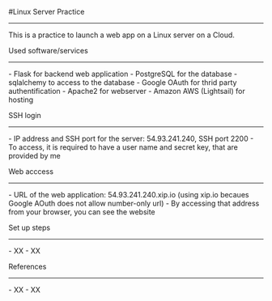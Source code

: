 #Linux Server Practice
<hr>


This is a practice to launch a web app on a Linux server on a Cloud. 




Used software/services 
<hr>
- Flask for backend web application
- PostgreSQL for the database 
- sqlalchemy to access to the database
- Google OAuth for thrid party authentification
- Apache2 for webserver
- Amazon AWS (Lightsail) for hosting


SSH login 
<hr>
- IP address and SSH port for the server:  54.93.241.240,  SSH port 2200     
- To access, it is required to have a user name and secret key, that are provided by me


Web acccess
<hr>
- URL of the web application:  54.93.241.240.xip.io   (using xip.io becaues Google AOuth does not allow number-only url) 
- By accessing that address from your browser, you can see the website


Set up steps
<hr>
- XX
- XX

References
<hr>
- XX
- XX






  
